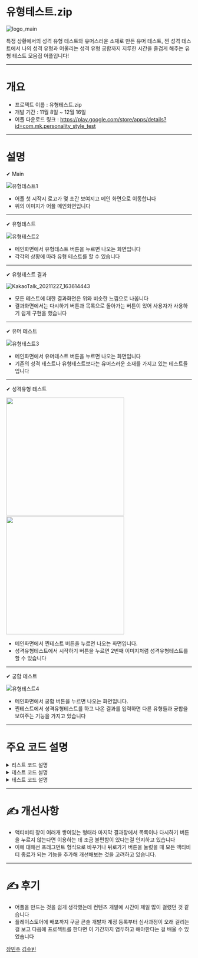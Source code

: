 # 유형테스트.zip

![logo_main](https://user-images.githubusercontent.com/77378559/147445274-b4dd9612-7f86-44a0-b2ef-cc20560e0d86.png)

특정 상황에서의 성격 유형 테스트와 유머스러운 소재로 만든 유머 테스트, 찐 성격 테스트에서 나의 성격 유형과 어울리는 성격 유형 궁합까지
지루한 시간을 즐겁게 해주는 유형 테스트 모음집 어플입니다!

***

# 개요

- 프로젝트 이름 : 유형테스트.zip
- 개발 기간 : 11월 8일 ~ 12월 16일
- 어플 다운로드 링크 : https://play.google.com/store/apps/details?id=com.mk.personality_style_test

***

# 설명

✔ Main

![유형테스트1](https://user-images.githubusercontent.com/77378559/147445996-441abaa5-faeb-4065-b0ef-690fcd6bd388.jpg)

- 어플 첫 시작시 로고가 몇 초간 보여지고 메인 화면으로 이동합니다
- 위의 이미지가 어플 메인화면입니다

***

✔ 유형테스트

![유형테스트2](https://user-images.githubusercontent.com/77378559/147446193-a4895374-05f7-4c2c-97c9-5a835075d968.jpg)

- 메인화면에서 유형테스트 버튼을 누르면 나오는 화면입니다
- 각각의 상황에 따라 유형 테스트를 할 수 있습니다

***

✔ 유형테스트 결과

![KakaoTalk_20211227_163614443](https://user-images.githubusercontent.com/77378559/147448077-033de70e-a985-48bc-bcb2-15ef63f7e323.jpg)

- 모든 테스트에 대한 결과화면은 위와 비슷한 느낌으로 나옵니다
- 결과화면에서는 다시하기 버튼과 목록으로 돌아가는 버튼이 있어 사용자가 사용하기 쉽게 구현을 했습니다

***

✔ 유머 테스트

![유형테스트3](https://user-images.githubusercontent.com/77378559/147446385-8ec305a9-d4b0-4769-8810-c12a370bdbfd.jpg)

- 메인화면에서 유머테스트 버튼을 누르면 나오는 화면입니다
- 기존의 성격 테스트나 유형테스트보다는 유머스러운 소재를 가지고 있는 테스트들 입니다

***

✔ 성격유형 테스트

<img src="https://user-images.githubusercontent.com/77378559/147446610-cd5f8f8a-6c39-4b48-b76b-c9ab05236ab1.jpg" width="320" /> &nbsp;&nbsp; <img src="https://user-images.githubusercontent.com/77378559/147446618-8d597f92-bebf-4a54-8db2-3dffe8d805f8.jpg" width="320" />

- 메인화면에서 찐테스트 버튼을 누르면 나오는 화면입니다.
- 성격유형테스트에서 시작하기 버튼을 누르면 2번째 이미지처럼 성격유형테스트를 할 수 있습니다

***

✔ 궁합 테스트

![유형테스트4](https://user-images.githubusercontent.com/77378559/147446764-a81b3c44-98ee-4094-9d32-d150ab984f82.jpg)

- 메인화면에서 궁합 버튼을 누르면 나오는 화면입니다.
- 찐테스트에서 성격유형테스트를 하고 나온 결과를 입력하면 다른 유형들과 궁합을 보여주는 기능을 가지고 있습니다

***

# 주요 코드 설명

<details>
<summary>리스트 코드 설명</summary>
<div markdown="1">       
  - 각 리스트뷰는 아이템리스트와 아이템 어댑터로 이루어져 있습니다
</div>
<div markdown="2">       
  - 아이템 리스트는 아래 코드와 같습니다
    
    <pre><code> 
    public PersonalityItem(String title_resource1, String description_resource1, String time_resource1, int img_resource1){
       this.title_resource1 = title_resource1;
       this.description_resource1 = description_resource1;
       this.time_resource1 = time_resource1;
       this.img_resource1 = img_resource1;
     }
   
   </code></pre>
   
</div>
<div markdown="3">       
  - 아이템 리스트를 가져오는 건 어댑터로 하였고 주요 코드는 이러합니다

  <pre><code>
    @Override
        public View getView(int position, View convertView, ViewGroup parent){
            PersonalityItemView personalityItemView = null;
            if(convertView ==null){
                personalityItemView = new PersonalityItemView(getApplicationContext());

            }else{
                personalityItemView = (PersonalityItemView)convertView;
            }
            PersonalityItem item = items.get(position);
            personalityItemView.setTitle_resource1(item.getTitle_resource1());
            personalityItemView.setDescription_resource1(item.getDescription_resource1());
            personalityItemView.setTime_resource1(item.getTime_resource1());
            personalityItemView.setImg_resource1(item.getImg_resource1());
            return personalityItemView;
        }
  </code></pre>
</div>
</details>

<details>
<summary>테스트 코드 설명</summary>
<div markdown="1">       
  - 테스트는 질문에 대한 버튼을 눌러 다음 액티비티로 값을 넘겨주는게 중요했습니다
</div>
<div markdown="2">       
  - 처음에 값을 넘겨주는 코드는 아래와 같고

  <pre><code>
    bankingtest_1_an1.setOnClickListener(new View.OnClickListener() {
            @Override
            public void onClick(View view) {
                String bankigtest_result1 = "result1";

                Intent intent = new Intent(getBaseContext(), bankingtest_2_Activity.class);
                intent.putExtra("bankingtest_result1", bankigtest_result1);

                startActivity(intent);
            }
        });
   </code></pre>
  </div>
<div markdown="3">
  - 위의 코드를 다음액티비티로 계속 넘겨줄 때의 코드는 이러합니다
  <pre><code>
    bankingtest_2_an1.setOnClickListener(new View.OnClickListener() {
            @Override
            public void onClick(View view) {

                Intent intent = getIntent();
                Bundle bundle = intent.getExtras();

                String bankingtest_result1 = bundle.getString("bankingtest_result1");
                String bankingtest_result2 = bundle.getString("bankingtest_result2");
                String bankingtest_result3 = bundle.getString("bankingtest_result3");

                Intent intent2 = new Intent(getBaseContext(), bankingtest_3_Activity.class);
                intent2.putExtra("bankingtest_result1", bankingtest_result1);
                intent2.putExtra("bankingtest_result2", bankingtest_result2);
                intent2.putExtra("bankingtest_result3", bankingtest_result3);
                //Toast.makeText(getApplicationContext(), bankingtest_result1,Toast.LENGTH_SHORT).show();
                startActivity(intent2);
            }
        });
        
</code></pre>
</div>
</details>

<details>
<summary>테스트 코드 설명</summary>
<div markdown="1">       
  - 마지막으로 값을 넘겨받은 마지막 액티비티에서 테스트 결과를 어떻게 마무리했는지 설명해드리겠습니다
</div>
<div markdown="2">       
  - 위에서 설명한 것과 같이 버튼에 대한 값을 넘겨 받고 마지막에 if문 처리를 해줬습니다
    <br>
    <pre><code>bankingtest_6_an1.setOnClickListener(new View.OnClickListener() {
            @Override
            public void onClick(View view) {

                Intent intent5 = getIntent();
                Bundle bundle = intent5.getExtras();

                String bankingtest_result1 = bundle.getString("bankingtest_result1");
                String bankingtest_result2 = bundle.getString("bankingtest_result2");
                String bankingtest_result3 = bundle.getString("bankingtest_result3");

                if(bankingtest_result3!= null && bankingtest_result3.equals("result3") ){
                    Intent intent6 = new Intent(getBaseContext(), bankingtest_result3_Activity.class);
                    //Toast.makeText(getApplicationContext(), bankingtest_result1,Toast.LENGTH_SHORT).show();
                    startActivity(intent6);
                }
                else if(bankingtest_result1!= null && bankingtest_result1.equals("result1")){
                    Intent intent6 = new Intent(getBaseContext(), bankingtest_result1_Activity.class);
                    startActivity(intent6);
                }
                else{
                    Intent intent6 = new Intent(getBaseContext(), bankingtest_result2_Activity.class);
                    startActivity(intent6);

                }


            }
        });
   </code></pre>
</div>
  <div markdown="3">       
  - if문을 안드로이드에서는 그냥 하면 null값등에 충돌이 있기에 if문의 코드를 이렇게 작성해줘야했습니다
    <br>
    <pre><code>
    if(bankingtest_result3!= null && bankingtest_result3.equals("result3") )
    </code></pre>
    - 그냥 ==을 사용하면 값을 읽어오지 못하기 때문에 equals를 사용해야하는 점이 이 코드의 주의할 점 입니다.
</div>
</details>

***
# ✍ 개선사항

- 액티비티 창이 여러개 쌓여있는 형태라 마지막 결과창에서 목록이나 다시하기 버튼을 누르지 않는다면 이용하는 데 조금 불편함이 있다는걸 인지하고 있습니다
- 이에 대해선 프래그먼트 형식으로 바꾸거나 뒤로가기 버튼을 눌렀을 때 모든 액티비티 종료가 되는 기능을 추가해 개선해보는 것을 고려하고 있습니다.

*** 

# ✍ 후기

- 어플을 만드는 것을 쉽게 생각했는데 컨텐츠 개발에 시간이 제일 많이 걸렸던 것 같습니다
- 플레이스토어에 배포까지 구글 콘솔 개발자 계정 등록부터 심사과정이 오래 걸리는 걸 보고 다음에 프로젝트를 한다면 이 기간까지 염두하고 해야한다는 걸 배울 수 있었습니다


[장민주](https://github.com/minm063)
[김수빈](https://github.com/subinkim26)

